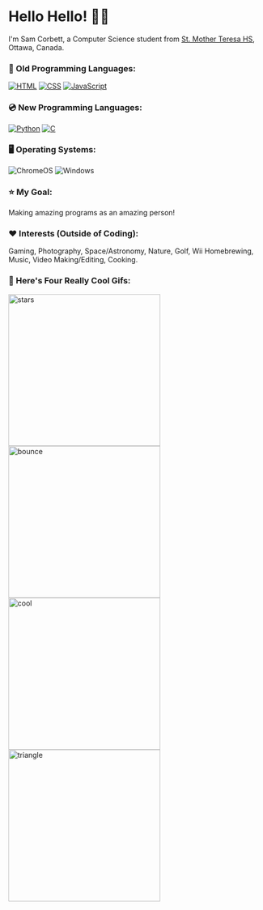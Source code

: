 # **Hello Hello! 👋🤓**
<p>I'm Sam Corbett, a Computer Science student from <a href="http://mths.ca">St. Mother Teresa HS</a>, Ottawa, Canada.</p>

### 💾 Old Programming Languages:
<p>
 <a href="https://github.com/search?q=user%3Asam-corbett+language%3Ahtml"><img alt="HTML" src="https://img.shields.io/badge/HTML-E34F26.svg?logo=html5&logoColor=white"></a>
 <a href="https://github.com/search?q=user%3Asam-corbett+language%3Acss"><img alt="CSS" src="https://img.shields.io/badge/CSS-1572B6.svg?logo=css3&logoColor=white"></a>
 <a href="https://github.com/search?q=user%3Asam-corbett+language%3Ajavascript"><img alt="JavaScript" src="https://img.shields.io/badge/JavaScript-F7DF1E.svg?logo=javascript&logoColor=black"></a>
</p>

### 💿 New Programming Languages:
<p>
 <a href="https://github.com/search?q=user%3Asam-corbett+language%3Ajavascript"><img alt="Python" src="https://img.shields.io/badge/python-3670A0?logo=python&logoColor=ffdd54"></a>
 <a href="https://github.com/search?q=user%3Asam-corbett+language%3Ajavascript"><img alt="C" src="https://img.shields.io/badge/c-%2300599C.svg?logo=c&logoColor=white"></a>
</p>

### 🖥️ Operating Systems:
<p>
 <img src="https://img.shields.io/badge/chrome%20os-3d89fc?logo=google%20chrome&logoColor=white" alt="ChromeOS">
   <img src="https://img.shields.io/badge/Windows-0078D6?logo=windows&logoColor=white" alt="Windows">
</p>

### ⭐ My Goal:
<p>Making amazing programs as an amazing person!</p>

### ❤ Interests (Outside of Coding):
<p>Gaming, Photography, Space/Astronomy, Nature, Golf, Wii Homebrewing, Music, Video Making/Editing, Cooking.</p>

### 🤩 Here's Four Really Cool Gifs:
<p>
 <img src="https://i.pinimg.com/originals/a3/e1/46/a3e1462ce283d8694e0458336d1c0e59.gif" width=300 height=300 alt="stars" /> 
  <img src="https://www.icegif.com/wp-content/uploads/satisfying-icegif-1.gif" width=300 height=300 alt="bounce" />
   <img src="https://64.media.tumblr.com/7ebcfbf214ecbbe54d138090ac461ba8/tumblr_nu4x4pDGYD1tjryj4o1_500.gif" width=300 height=300 alt="cool" />
    <img src="https://cdn.booooooom.com/wp-content/uploads/2017/06/dave-whyte-15.gif" width=300 height=300 alt="triangle" />
</p>

